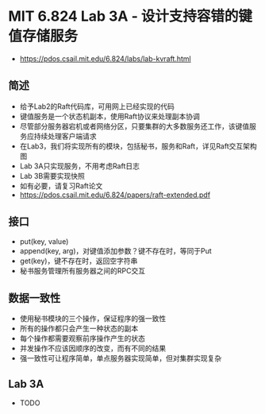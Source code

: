# MIT 6.824 Lab 3A - 设计支持容错的键值存储服务
- https://pdos.csail.mit.edu/6.824/labs/lab-kvraft.html

## 简述
- 给予Lab2的Raft代码库，可用网上已经实现的代码
- 键值服务是一个状态机副本，使用Raft协议来处理副本协调
- 尽管部分服务器宕机或者网络分区，只要集群的大多数服务还工作，该键值服务应持续处理客户端请求
- 在Lab3，我们将实现所有的模块，包括秘书，服务和Raft，详见Raft交互架构图
- Lab 3A只实现服务，不用考虑Raft日志
- Lab 3B需要实现快照
- 如有必要，请复习Raft论文
- https://pdos.csail.mit.edu/6.824/papers/raft-extended.pdf

## 接口
- put(key, value)
- append(key, arg)，对键值添加参数？键不存在时，等同于Put
- get(key)，键不存在时，返回空字符串
- 秘书服务管理所有服务器之间的RPC交互

## 数据一致性
- 使用秘书模块的三个操作，保证程序的强一致性
- 所有的操作都只会产生一种状态的副本
- 每个操作都需要观察前序操作产生的状态
- 并发操作不应该因顺序的改变，而有不同的结果
- 强一致性可让程序简单，单点服务器实现简单，但对集群实现复杂

## Lab 3A
- TODO
